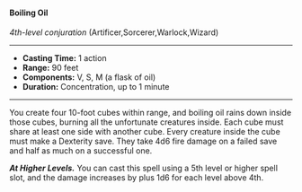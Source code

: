 #### Boiling Oil
*4th-level conjuration* (Artificer,Sorcerer,Warlock,Wizard)
___
- **Casting Time:** 1 action
- **Range:** 90 feet
- **Components:** V, S, M (a flask of oil)
- **Duration:** Concentration, up to 1 minute
---
You create four 10-foot cubes within range, and boiling oil rains down inside those cubes, burning all the unfortunate creatures inside. Each cube must share at least one side with another cube. Every creature inside the cube must make a Dexterity save. They take 4d6 fire damage on a failed save and half as much on a successful one.

***At Higher Levels.*** You can cast this spell using a 5th level or higher spell slot, and the damage increases by plus 1d6 for each level above 4th.
